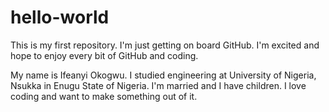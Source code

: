# hello-world
This is my first repository. I'm just getting on board GitHub. I'm excited and hope to enjoy every bit of GitHub and coding.

My name is Ifeanyi Okogwu. I studied engineering at University of Nigeria, Nsukka in Enugu State of Nigeria. I'm married and I have children. I love coding and want to make something out of it.
